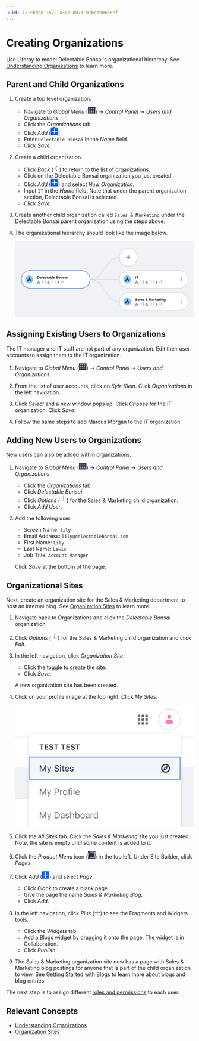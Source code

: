 ```yaml
---
uuid: 471cbdd8-1672-430b-8871-91bebb0665ef
---
```

# Creating Organizations

Use Liferay to model Delectable Bonsai's organizational hierarchy. See [Understanding Organizations](https://learn.liferay.com/en/w/dxp/users-and-permissions/organizations/understanding-organizations) to learn more. 

## Parent and Child Organizations

1. Create a top level organization. 

   * Navigate to _Global Menu_ (![Global Menu](../../images/icon-applications-menu.png)) &rarr; _Control Panel_ &rarr; _Users and Organizations_. 
   * Click the _Organizations_ tab. 
   * Click _Add_ (![Add icon](../../images/icon-add.png)). 
   * Enter `Delectable Bonsai` in the _Name_ field. 
   * Click _Save_.

1. Create a child organization. 

   * Click _Back_ (![Back icon](../../images/icon-angle-left.png)) to return to the list of organizations. 
   * Click on the Delectable Bonsai organization you just created. 
   * Click _Add_ (![Add icon](../../images/icon-add.png)) and select _New Organization_. 
   * Input `IT` in the _Name_ field. Note that under the parent organization section, Delectable Bonsai is selected. 
   * Click _Save_.

1. Create another child organization called `Sales & Marketing` under the Delectable Bonsai parent organization using the steps above.

1. The organizational hierarchy should look like the image below.

   ![The parent organization has two child organizations.](./creating-organizations/images/01.png)

## Assigning Existing Users to Organizations

The IT manager and IT staff are not part of any organization. Edit their user accounts to assign them to the IT organization.

1. Navigate to _Global Menu_ (![Global Menu](../../images/icon-applications-menu.png)) &rarr; _Control Panel_ &rarr; _Users and Organizations_. 

1. From the list of user accounts, click on _Kyle Klein_. Click _Organizations_ in the left navigation.

1. Click _Select_ and a new window pops up. Click _Choose_ for the IT organization. Click _Save_.

1. Follow the same steps to add Marcus Morgan to the IT organization.

## Adding New Users to Organizations

New users can also be added within organizations.

1. Navigate to _Global Menu_ (![Global Menu](../../images/icon-applications-menu.png)) &rarr; _Control Panel_ &rarr; _Users and Organizations_.

   * Click the _Organizations_ tab.
   * Click _Delectable Bonsai_. 
   * Click _Options_ (![Options icon](../../images/icon-actions.png)) for the Sales & Marketing child organization. 
   * Click _Add User_.

1. Add the following user:

   * Screen Name: `lily`
   * Email Address: `lily@delectablebonsai.com`
   * First Name: `Lily`
   * Last Name: `Lewis`
   * Job Title: `Account Manager`

   Click _Save_ at the bottom of the page.

## Organizational Sites

Next, create an organization site for the Sales & Marketing department to host an internal blog. See [Organization Sites](https://learn.liferay.com/en/w/dxp/users-and-permissions/organizations/organization-sites) to learn more.

1. Navigate back to Organizations and click the *Delectable Bonsai* organization. 

1. Click _Options_ (![Options icon](../../images/icon-actions.png)) for the Sales & Marketing child organization and click _Edit_.

1. In the left navigation, click _Organization Site_. 
   * Click the toggle to create the site. 
   * Click _Save_. 

   A new organization site has been created.

1. Click on your profile image at the top right. Click _My Sites_. 

   ![Click on My Sites from the profile image.](./creating-organizations/images/02.png)

1. Click the _All Sites_ tab. Click the _Sales & Marketing_ site you just created. Note, the site is empty until some content is added to it.

1. Click the _Product Menu_ icon (![Product Menu icon](../../images/icon-product-menu.png)) in the top left. Under Site Builder, click _Pages_.

1. Click _Add_ (![Add icon](../../images/icon-add.png)) and select _Page_. 

   * Click _Blank_ to create a blank page. 
   * Give the page the name _Sales & Marketing Blog_. 
   * Click _Add_.

1. In the left navigation, click _Plus_ (![Plus icon](../../images/icon-plus.png)) to see the Fragments and Widgets tools. 

   * Click the _Widgets_ tab. 
   * Add a Blogs widget by dragging it onto the page. The widget is in Collaboration. 
   * Click _Publish_.

1. The Sales & Marketing organization site now has a page with Sales & Marketing blog postings for anyone that is part of the child organization to view. See [Getting Started with Blogs](https://learn.liferay.com/en/w/dxp/content-authoring-and-management/blogs/getting-started-with-blogs) to learn more about blogs and blog entries.

The next step is to assign different [roles and permissions](./setting-roles-and-permissions.md) to each user.

## Relevant Concepts

- [Understanding Organizations](https://learn.liferay.com/en/w/dxp/users-and-permissions/organizations/understanding-organizations)
- [Organization Sites](https://learn.liferay.com/en/w/dxp/users-and-permissions/organizations/organization-sites)
